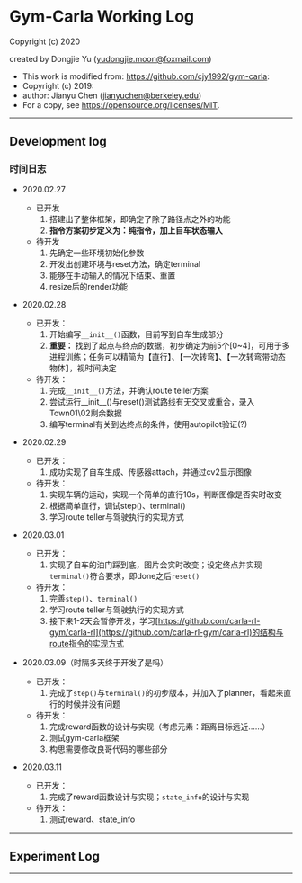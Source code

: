 # Gym-Carla Working Log

Copyright (c) 2020

created by Dongjie Yu (yudongjie.moon@foxmail.com)

* This work is modified from: <https://github.com/cjy1992/gym-carla>:
* Copyright (c) 2019:
* author: Jianyu Chen (jianyuchen@berkeley.edu)
* For a copy, see <https://opensource.org/licenses/MIT>.

---

## **Development log**
### **时间日志**
* 2020.02.27
    * 已开发
        1. 搭建出了整体框架，即确定了除了路径点之外的功能
        2. **指令方案初步定义为：纯指令，加上自车状态输入**
    * 待开发
        1. 先确定一些环境初始化参数
        2. 开发出创建环境与reset方法，确定terminal
        3. 能够在手动输入的情况下结束、重置
        4. resize后的render功能
* 2020.02.28
    * 已开发：
        1. 开始编写```__init__()```函数，目前写到自车生成部分
        2. **重要：**
           找到了起点与终点的数据，初步确定为前5个[0~4]，可用于多进程训练；任务可以精简为【直行】、【一次转弯】、【一次转弯带动态物体】，视时间决定
    * 待开发：
        1. 完成```__init__()```方法，并确认route teller方案
        2. 尝试运行__init__()与reset()测试路线有无交叉或重合，录入Town01\02剩余数据
        3. 编写terminal有关到达终点的条件，使用autopilot验证(?)
* 2020.02.29
    * 已开发：
        1. 成功实现了自车生成、传感器attach，并通过cv2显示图像
    * 待开发：
        1. 实现车辆的运动，实现一个简单的直行10s，判断图像是否实时改变
        2. 根据简单直行，调试step()、terminal()
        3. 学习route teller与驾驶执行的实现方式
* 2020.03.01
    * 已开发：
        1. 实现了自车的油门踩到底，图片会实时改变；设定终点并实现```terminal()```符合要求，即done之后```reset()```
    * 待开发：
        1. 完善```step()```、```terminal()```
        2. 学习route teller与驾驶执行的实现方式
        3. 接下来1-2天会暂停开发，学习[https://github.com/carla-rl-gym/carla-rl](https://github.com/carla-rl-gym/carla-rl)的结构与route指令的实现方式

* 2020.03.09（时隔多天终于开发了是吗）
    * 已开发：
        1. 完成了```step()```与```terminal()```的初步版本，并加入了planner，看起来直行的时候并没有问题
    * 待开发：
        1. 完成reward函数的设计与实现（考虑元素：距离目标远近……）
        2. 测试gym-carla框架
        3. 构思需要修改良哥代码的哪些部分

* 2020.03.11
    * 已开发：
        1. 完成了reward函数设计与实现；```state_info```的设计与实现
    * 待开发：
        1. 测试reward、state_info
---

## **Experiment Log**


---